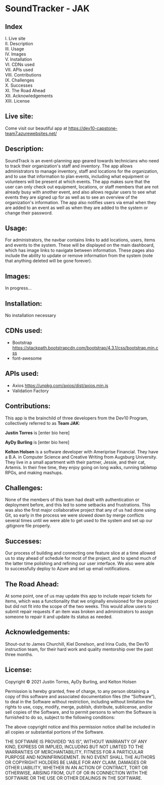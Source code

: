 # SoundTracker - JAK

## Index

I. Live site  
II. Description  
III. Usage  
IV. Images  
V. Installation  
VI. CDNs used  
VII. APIs used  
VIII. Contributions  
IX. Challenges  
X. Successes  
XI. The Road Ahead  
XII. Acknowledgements  
XIII. License

## Live site:

Come visit our beautiful app at https://dev10-capstone-team7.azurewebsites.net/


## Description:

SoundTrack is an event-planning app geared towards technicians who need to track their organization's staff and inventory. 
The app allows administrators to manage inventory, staff and locations for the organization, and to use that information
to plan events, including what equipment or volunteers will be present at which events. The app makes sure that the user
can only check out equipment, locations, or staff members that are not already busy with another event, and also allows
regular users to see what events they are signed up for as well as to see an overview of the organization's information.
The app also notifies users via email when they are added to an event as well as when they are added to the system
or change their password.

## Usage:

For administrators, the navbar contains links to add locations, users, items and events to the system. 
These will be displayed on the main dashboard, which has image links to navigate between information. These pages
also include the ability to update or remove information from the system (note that anything deleted will be gone forever).


## Images:

In progress...

## Installation:

No installation necessary

## CDNs used:

- Bootstrap https://stackpath.bootstrapcdn.com/bootstrap/4.3.1/css/bootstrap.min.css
- font-awesome

## APIs used:

- Axios https://unpkg.com/axios/dist/axios.min.js
- Validation Factory

## Contributions:
This app is the brainchild of three developers from the Dev10 Program, collectively referred to as **Team JAK**:

**Justin Torres** is [enter bio here]

**AyDy Burling** is [enter bio here]

**Kelton Holsen** is a software developer with Ameriprise Financial. They have a B.A. in Computer Science and Creative Writing
from Augsburg University. They live in a small apartment with their partner, Jessie, and their cat, Artemis. In their free time,
they enjoy going on long walks, running tabletop RPGs, and making mashups.


## Challenges:

None of the members of this team had dealt with authentication or deployment before, and this led to some setbacks and frustrations.
This was also the first major collaborative project that any of us had done using Git, so early in the process we were slowed down 
by merge conflicts several times until we were able to get used to the system and set up our .gitignore file properly.

## Successes:
Our process of building and connecting one feature slice at a time allowed us to stay ahead of schedule for most of the project,
and to spend much of the latter time polishing and refining our user interface. We also were able to successfully deploy to Azure
and set up email notifications.

## The Road Ahead:
At some point, one of us may update this app to include repair tickets for items, which was a functionality that we originally envisioned
for the project but did not fit into the scope of the two weeks. This would allow users to submit repair requests if an item was broken and 
administrators to assign someone to repair it and update its status as needed. 

## Acknowledgements:

Shout-out to James Churchill, Kiel Donelson, and Irina Cudo, the Dev10 instruction team, for their hard work and quality 
mentorship over the past three months.

## License:

Copyright © 2021 Justin Torres, AyDy Burling, and Kelton Holsen

Permission is hereby granted, free of charge, to any person obtaining a copy of this software and associated documentation files (the “Software”), to deal in the Software without restriction, including without limitation the rights to use, copy, modify, merge, publish, distribute, sublicense, and/or sell copies of the Software, and to permit persons to whom the Software is furnished to do so, subject to the following conditions:

The above copyright notice and this permission notice shall be included in all copies or substantial portions of the Software.

THE SOFTWARE IS PROVIDED “AS IS”, WITHOUT WARRANTY OF ANY KIND, EXPRESS OR IMPLIED, INCLUDING BUT NOT LIMITED TO THE WARRANTIES OF MERCHANTABILITY, FITNESS FOR A PARTICULAR PURPOSE AND NONINFRINGEMENT. IN NO EVENT SHALL THE AUTHORS OR COPYRIGHT HOLDERS BE LIABLE FOR ANY CLAIM, DAMAGES OR OTHER LIABILITY, WHETHER IN AN ACTION OF CONTRACT, TORT OR OTHERWISE, ARISING FROM, OUT OF OR IN CONNECTION WITH THE SOFTWARE OR THE USE OR OTHER DEALINGS IN THE SOFTWARE.
